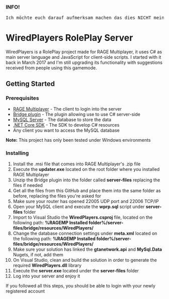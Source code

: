 <h3>INFO!</h3>
<pre>
Ich möchte euch darauf aufmerksam machen das dies NICHT mein Script ist! dieses Script muss man leider absofort bei dem Programmierer kaufen weshalb ich diese Version (v1.1.0) erneut hochlade.
</pre>

# WiredPlayers RolePlay Server
WiredPlayers is a RolePlay project made for RAGE Multiplayer, it uses C# as main server language and JavaScript for client-side scripts. I started with it back in March 2017 and I'm still upgrading its functionality with suggestions received from people using this gamemode.

## Getting Started

### Prerequisites

* [RAGE Multiplayer](https://cdn.gtanet.work/RAGE_Multiplayer.zip) - The client to login into the server
* [Bridge plugin](https://cdn.gtanet.work/bridge-package.zip) - The plugin allowing use to use C# server-side
* [MySQL Server](https://dev.mysql.com/downloads/mysql/) - The database to store the data
* [.NET Core SDK](https://www.microsoft.com/net/download) - The SDK to develop C# resources
* Any client you want to access the MySQL database

**Note:** This project has only been tested under Windows environments

### Installing
1. Install the .msi file that comes into RAGE Multiplayer's .zip file
2. Execute the **updater.exe** located on the root folder where you installed RAGE Multiplayer
3. Unzip the Bridge plugin into the folder called **server-files** replacing the files if needed
4. Get all the files from this GitHub and place them into the same folder as before, replacing the files you're asked for
5. Make sure your router has opened 22005 UDP port and 22006 TCP/IP
6. Open your MySQL client and execute the **wprp.sql** script under **server-files** folder
7. Import to Visual Studio the **WiredPlayers.csproj** file, located on the following path:
**%RAGEMP Installed folder%/server-files/bridge/resources/WiredPlayers/**
8. Change the database connection settings under **meta.xml** located on the following path: 
**%RAGEMP Installed folder%/server-files/bridge/resources/WiredPlayers/**
9. Make sure your solution has linked the **gtanetwork.api** and **MySql.Data** Nugets, if not, add them
10. On Visual Studio, clean and build the solution in order to generate the required **WiredPlayers.dll** library
11. Execute the **server.exe** located under the **server-files** folder
12. Log into your server and enjoy it


If you followed all this steps, you should be able to login with your newly registered account